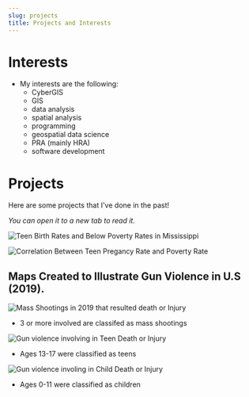 ```yaml
---
slug: projects
title: Projects and Interests
---
```

# Interests

* My interests are the following:
  + CyberGIS
  + GIS
  + data analysis
  + spatial analysis
  + programming
  + geospatial data science
  + PRA (mainly HRA)
  + software development
  
# Projects 

Here are some projects that I've done in the past!

*You can open it to a new tab to read it.*  


![Teen Birth Rates and Below Poverty Rates in Mississippi](/images/poster1.jpg)


![Correlation Between Teen Pregancy Rate and Poverty Rate](/images/poster2.jpg)


## Maps Created to Illustrate Gun Violence in U.S (2019).


![Mass Shootings in 2019 that resulted death or Injury](/images/shoot19.png)
- 3 or more involved are classifed as mass shootings  


![Gun violence involving in Teen Death or Injury](/images/teenkilledin.png)
- Ages 13-17 were classified as teens


![Gun violence involing in Child Death or Injury](/images/childrenkilledin.png)
- Ages 0-11 were classified as children  

